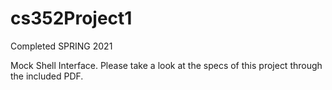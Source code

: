 # cs352Project1
Completed SPRING 2021

Mock Shell Interface. Please take a look at the specs of this project through the included PDF. 
